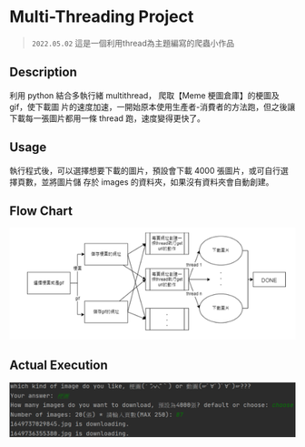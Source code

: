 # Multi-Threading Project

> `2022.05.02`
> 這是一個利用thread為主題編寫的爬蟲小作品

## Description
利用 python 結合多執行緒 multithread， 爬取【Meme 梗圖倉庫】的梗圖及 gif，使下載圖 片的速度加速，一開始原本使用生產者-消費者的方法跑，但之後讓下載每一張圖片都用一條 thread 跑，速度變得更快了。

## Usage
執行程式後，可以選擇想要下載的圖片，預設會下載 4000 張圖片，或可自行選擇頁數，並將圖片儲 存於 images 的資料夾，如果沒有資料夾會自動創建。

## Flow Chart
![flow chart](/flow_chat.png)

<!-- 實際執行狀況 -->
## Actual Execution
![actual execution](Actual_implemetation.png)